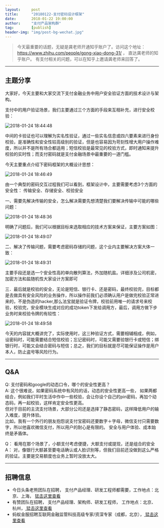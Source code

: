 ```yaml
---                                                                         
layout:     post                                            
title:      "20180122-支付密码设计框架"                                                                           
date:       2018-01-22 19:00:00                                                                           
author:     "支付产品架构群"                                      
tag:		[publish]                                
header-img: "img/post-bg-wechat.jpg"                                     
---   
```


> 今天最重要的话题，无疑是龚老师开通知乎账户了。访问这个地址：https://www.zhihu.com/people/gong-xiao-dong-31/ ， 直达龚老师的知乎账户。 有支付相关的问题，可以在知乎上邀请龚老师来回答了。 

---  

## 主题分享
   
大家好，今天主要和大家交流下支付金融业务中用户安全验证方面的技术设计与架构。  
      
支付中的用户验证场景，我们主要通过三个方面的手段来互相补充，进行安全校验：  
   
![2018-01-24 18:44:48](http://static.cocolian.cn/img/201801/20180124_184448.png)    
 
中间的卡验证也可以理解为实名性验证，通过一些实名信息或四六要素来进行身份校验，是准确性和安全性较高级别的验证，但是也容易因为苛刻性增大用户操作难度，所以并不是所有场合都适用；短信校验是最常见的校验方式，即时通知来提升校验的实时性；而支付密码就是支付金融场景中最重要的一道门槛。  
      
今天主要重点介绍下密码框架的大概设计思想：  
   
![2018-01-24 18:46:49](http://static.cocolian.cn/img/201801/20180124_184649.png) 
   
由一个典型的密码交互过程我们可以看到，框架设计中，主要需要考虑3个方面的安全性： 传输安全、存储安全、校验安全  
   
一、需要先解决传输的安全，怎么解决需要先想清楚我们要解决传输中可能的哪些问题：  
   
![2018-01-24 18:48:36](http://static.cocolian.cn/img/201801/20180124_184836.png) 
   
明确了问题后，我们可以根据目标来选取相应的技术方案来保证，主要方案如图：  
   
![2018-01-24 18:49:07](http://static.cocolian.cn/img/201801/20180124_184907.png) 
   
二、解决了传输问题，需要考虑密码存储的问题，这个业内主要解决方案大体一致：  
   
   
![2018-01-24 18:49:31](http://static.cocolian.cn/img/201801/20180124_184931.png) 
   
   
主要手段还是选一个安全性高的单向散列算法，外加随机盐。详细涉及公司机密，加密方法和盐随机性大家设计方案即可  
   
   
三．最后就是校验的安全，无论是短信、银行卡、还是密码，最终校验完，目标都是去做具有安全风险的业务操作，所以操作前我们必须确认用户是做完校验正常进来的，不是伪造的hacker,那么法宝就是验证令牌，校验前用唯一的请求号来校验，校验完，安全模块生成对应的成功token下发给调用方，最后，调用方做下步业务时来校验令牌的有较性：  
   
   
![2018-01-24 18:49:58](http://static.cocolian.cn/img/201801/20180124_184958.png) 
   
   
今天的内容就大概讲完了，实际使用时，这三种验证方式，需要相辅相成，例如，设密码时，可能需要结合短信校验；忘记密码时，可能又需要验银行卡或短信；绑银行时，可能又会结合密码与短信；总之，我们的目标就是尽可能保证操作是用户本人，防止盗号等风险行为。  
   
--- 

## Q&A
   
Q: 支付密码和google的动态口令，哪个的安全性更高？     
A: 这个很难说，如果密码系统中有风险的话，动态的安全性更高一些，  如果两都结合，例如我们平时生活中作中一些校验，会让你设个自己的pin密码，再加个动态码，再一起校验，这样肯定安全性更高。     
但对于目前的主流支付场景，大部分公司还是选择了静态密码，这样降低用户的输入难度，提升体验。  
比如，我有一个外行的朋友抱怨说支付宝密码还要数字＋字母，微信支付只需要数字，所以他喜欢微信支付，所以用户的耐心是有限的。
安全与用户体验、成本始终是矛盾体。   

Q： 看用在那个场景了，小额支付考虑便捷，大额支付或提现，还是组合的安全  
A： 对，像银行大额甚至要电话确认或人脸识别等，但我们目前还没做到这么严格的验证。主要是交易额度也业务上暂时没放太大。

---

## 招聘信息

- 今日头条老熊团队在招聘， 支付产品经理、研发工程师都需要，工作地点：北京、上海， [猛击这里查看 ](http://doc.cocolian.cn/job/2018/01/16/toutiao/)  
- 有赞团队在招聘， 支付产品经理、架构师、研发工程师， 工作地点：北京、杭州，[ 猛击这里查看](http://doc.cocolian.cn/job/2018/01/17/youzan/)   
- 蚂蚁金服招聘互联网金融监管科技高级专家/资深专家（成都，北京），[ 猛击这里查看](http://doc.cocolian.cn/job/2018/01/17/alipay/)   

